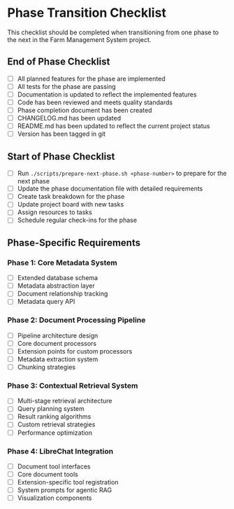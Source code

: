 # Phase Transition Checklist

This checklist should be completed when transitioning from one phase to the next in the Farm Management System project.

## End of Phase Checklist

- [ ] All planned features for the phase are implemented
- [ ] All tests for the phase are passing
- [ ] Documentation is updated to reflect the implemented features
- [ ] Code has been reviewed and meets quality standards
- [ ] Phase completion document has been created
- [ ] CHANGELOG.md has been updated
- [ ] README.md has been updated to reflect the current project status
- [ ] Version has been tagged in git

## Start of Phase Checklist

- [ ] Run `./scripts/prepare-next-phase.sh <phase-number>` to prepare for the next phase
- [ ] Update the phase documentation file with detailed requirements
- [ ] Create task breakdown for the phase
- [ ] Update project board with new tasks
- [ ] Assign resources to tasks
- [ ] Schedule regular check-ins for the phase

## Phase-Specific Requirements

### Phase 1: Core Metadata System

- [ ] Extended database schema
- [ ] Metadata abstraction layer
- [ ] Document relationship tracking
- [ ] Metadata query API

### Phase 2: Document Processing Pipeline

- [ ] Pipeline architecture design
- [ ] Core document processors
- [ ] Extension points for custom processors
- [ ] Metadata extraction system
- [ ] Chunking strategies

### Phase 3: Contextual Retrieval System

- [ ] Multi-stage retrieval architecture
- [ ] Query planning system
- [ ] Result ranking algorithms
- [ ] Custom retrieval strategies
- [ ] Performance optimization

### Phase 4: LibreChat Integration

- [ ] Document tool interfaces
- [ ] Core document tools
- [ ] Extension-specific tool registration
- [ ] System prompts for agentic RAG
- [ ] Visualization components 